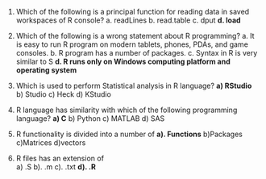 1.	 Which of the following is a principal function  for reading data in saved workspaces of R console?
a.	readLines
b.	read.table
c.	dput
**d.	load**
2.	Which of the following is a wrong statement about R programming?
a.	It is easy to run R program on modern tablets, phones, PDAs, and game consoles.
b.	R program has a number of packages.
c.	Syntax in R is very similar to S
**d.	R runs only on Windows computing platform and operating system**

3.	Which is used to perform Statistical analysis in R language?
**a) RStudio**
b) Studio
c) Heck
d) KStudio

4.	R language has similarity with which of the following programming language?
**a) C**
b) Python
c) MATLAB
d) SAS


5.	R functionality is divided into a number of
**a). Functions** 
b)Packages
c)Matrices
d)vectors 

7.	R files has an extension of  
a) .S
b). .m
c). .txt
**d). .R**
